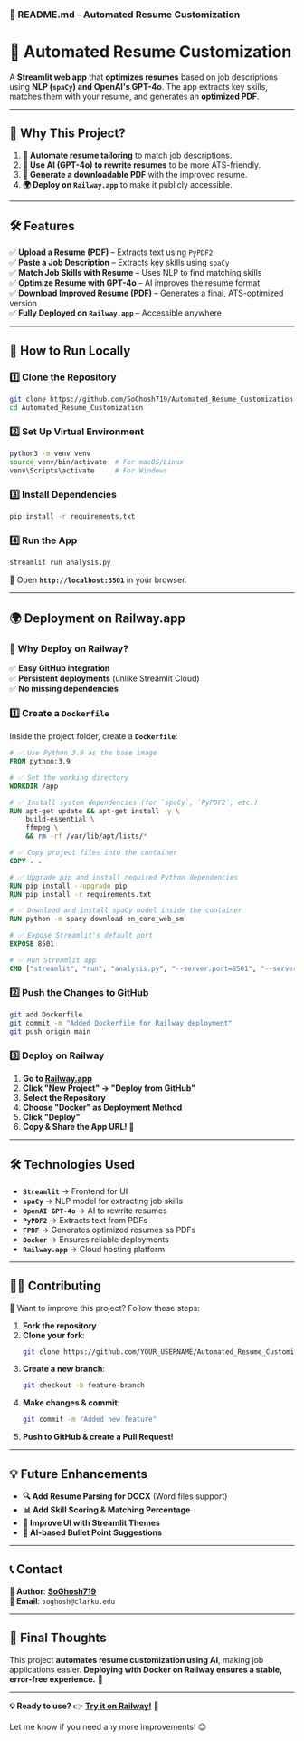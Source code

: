 ### **📌 README.md - Automated Resume Customization**
# **🚀 Automated Resume Customization**
A **Streamlit web app** that **optimizes resumes** based on job descriptions using **NLP (`spaCy`) and OpenAI's GPT-4o**. The app extracts key skills, matches them with your resume, and generates an **optimized PDF**.

---

## **📢 Why This Project?**
1. **🚀 Automate resume tailoring** to match job descriptions.  
2. **🤖 Use AI (GPT-4o) to rewrite resumes** to be more ATS-friendly.  
3. **📂 Generate a downloadable PDF** with the improved resume.  
4. **🌍 Deploy on `Railway.app`** to make it publicly accessible.  

---

## **🛠 Features**
✅ **Upload a Resume (PDF)** – Extracts text using `PyPDF2`  
✅ **Paste a Job Description** – Extracts key skills using `spaCy`  
✅ **Match Job Skills with Resume** – Uses NLP to find matching skills  
✅ **Optimize Resume with GPT-4o** – AI improves the resume format  
✅ **Download Improved Resume (PDF)** – Generates a final, ATS-optimized version  
✅ **Fully Deployed on `Railway.app`** – Accessible anywhere  

---

## **🚀 How to Run Locally**
### **1️⃣ Clone the Repository**
```bash
git clone https://github.com/SoGhosh719/Automated_Resume_Customization.git
cd Automated_Resume_Customization
```

### **2️⃣ Set Up Virtual Environment**
```bash
python3 -m venv venv
source venv/bin/activate  # For macOS/Linux
venv\Scripts\activate     # For Windows
```

### **3️⃣ Install Dependencies**
```bash
pip install -r requirements.txt
```

### **4️⃣ Run the App**
```bash
streamlit run analysis.py
```
🔹 Open **`http://localhost:8501`** in your browser.

---

## **🌍 Deployment on Railway.app**
### **📌 Why Deploy on Railway?**
✅ **Easy GitHub integration**  
✅ **Persistent deployments** (unlike Streamlit Cloud)  
✅ **No missing dependencies**  

### **1️⃣ Create a `Dockerfile`**
Inside the project folder, create a **`Dockerfile`**:
```dockerfile
# ✅ Use Python 3.9 as the base image
FROM python:3.9

# ✅ Set the working directory
WORKDIR /app

# ✅ Install system dependencies (for `spaCy`, `PyPDF2`, etc.)
RUN apt-get update && apt-get install -y \
    build-essential \
    ffmpeg \
    && rm -rf /var/lib/apt/lists/*

# ✅ Copy project files into the container
COPY . .

# ✅ Upgrade pip and install required Python dependencies
RUN pip install --upgrade pip
RUN pip install -r requirements.txt

# ✅ Download and install spaCy model inside the container
RUN python -m spacy download en_core_web_sm

# ✅ Expose Streamlit's default port
EXPOSE 8501

# ✅ Run Streamlit app
CMD ["streamlit", "run", "analysis.py", "--server.port=8501", "--server.address=0.0.0.0"]
```

### **2️⃣ Push the Changes to GitHub**
```bash
git add Dockerfile
git commit -m "Added Dockerfile for Railway deployment"
git push origin main
```

### **3️⃣ Deploy on Railway**
1. **Go to [Railway.app](https://railway.app/)**
2. **Click "New Project" → "Deploy from GitHub"**
3. **Select the Repository**
4. **Choose "Docker" as Deployment Method**
5. **Click "Deploy"**  
6. **Copy & Share the App URL! 🎉**

---

## **🛠 Technologies Used**
- **`Streamlit`** → Frontend for UI  
- **`spaCy`** → NLP model for extracting job skills  
- **`OpenAI GPT-4o`** → AI to rewrite resumes  
- **`PyPDF2`** → Extracts text from PDFs  
- **`FPDF`** → Generates optimized resumes as PDFs  
- **`Docker`** → Ensures reliable deployments  
- **`Railway.app`** → Cloud hosting platform  

---

## **👨‍💻 Contributing**
🚀 Want to improve this project? Follow these steps:
1. **Fork the repository**
2. **Clone your fork**:
   ```bash
   git clone https://github.com/YOUR_USERNAME/Automated_Resume_Customization.git
   ```
3. **Create a new branch**:
   ```bash
   git checkout -b feature-branch
   ```
4. **Make changes & commit**:
   ```bash
   git commit -m "Added new feature"
   ```
5. **Push to GitHub & create a Pull Request!**  

---

## **💡 Future Enhancements**
- **🔍 Add Resume Parsing for DOCX** (Word files support)
- **📊 Add Skill Scoring & Matching Percentage**
- **🎨 Improve UI with Streamlit Themes**
- **🤖 AI-based Bullet Point Suggestions**

---

## **📞 Contact**
**👤 Author**: **[SoGhosh719](https://github.com/SoGhosh719)**  
**📧 Email**: `soghosh@clarku.edu`  

---

## **🎯 Final Thoughts**
This project **automates resume customization using AI**, making job applications easier. **Deploying with Docker on Railway ensures a stable, error-free experience.** 🚀  

---
**💡 Ready to use?** 👉 **[Try it on Railway!](https://railway.app/)** 🚀  

Let me know if you need any more improvements! 😊
